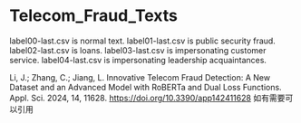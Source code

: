 # Telecom_Fraud_Texts
label00-last.csv is normal text.
label01-last.csv is public security fraud.
label02-last.csv is loans.
label03-last.csv is impersonating customer service.
label04-last.csv is impersonating leadership acquaintances.


Li, J.; Zhang, C.; Jiang, L. Innovative Telecom Fraud Detection: A New Dataset and an Advanced Model with RoBERTa and Dual Loss Functions. Appl. Sci. 2024, 14, 11628. https://doi.org/10.3390/app142411628   如有需要可以引用
